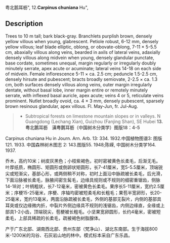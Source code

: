 粤北鹅耳枥",
12.**Carpinus chuniana** Hu",

## Description
Trees to 10 m tall; bark black-gray. Branchlets purplish brown, densely yellow villous when young, glabrescent. Petiole robust, 6-12 mm, densely yellow villous; leaf blade elliptic, oblong, or obovate-oblong, 7-11 ×  5-5.5 cm, abaxially villous along veins, bearded in axils of lateral veins, adaxially densely villous along midvein when young, densely glandular punctate, base cordate, sometimes unequal, margin regularly or irregularly doubly minutely serrate, apex acute or acuminate; lateral veins 14-18 on each side of midvein. Female inflorescence 5-11 ×  ca. 2.5 cm; peduncle 1.5-2.5 cm, densely hirsute and pubescent; bracts broadly semiovate, 2-2.5 ×  ca. 1.3 cm, both surfaces densely villous along veins, outer margin irregularly dentate, without basal lobe, inner margin entire or remotely minutely serrate, with inflexed basal auricle, apex acute; veins 4 or 5, reticulate veins prominent. Nutlet broadly ovoid, ca. 4 ×  3 mm, densely pubescent, sparsely brown resinous glandular, apex villous. Fl. May-Jun, fr. Jul-Aug.

> *  Subtropical forests on limestone mountain slopes or in valleys. N Guangdong (Lechang Xian), Guizhou (Fanjing Shan), SE Hubei
**13. 粤北鹅耳枥　滇粤鹅耳枥（中国树木分类学）图版18：4-5**

Carpinus chuniana Hu in Journ. Arn. Arb. 13: 334. 1932.中国植物图谱3: 图版121. 1933. 中国森林树木图志 2: 143.图版55. 1948;陈嵘, 中国树木分类学164. 1937.

乔木，高约10米；树皮灰黑色；小枝紫褐色，初时密被黄色长柔毛，后渐无毛。叶厚纸质，椭圆形、矩圆形或倒卵状矩圆形，长7-41厘米，宽5-5.5厘米，顶端锐尖或短渐尖，基部心形，或两侧稍不对称，初时上面沿中脉疏被长柔毛，后光滑，下面沿脉被长柔毛，脉腋间密生髯毛，边缘具规则或不规则的细密重锯齿，侧脉14-18对；叶柄粗状，长7-12毫米，密被黄色长柔毛。果序长5-11厘米，宽约2.5厘米；序梗15-25毫米，序梗、序轴均密被短柔毛和长粗毛；果苞半宽卵形，长20-25毫米，宽约13毫米，两面沿脉疏被长柔毛，外侧的基部无裂片，内侧的基部具耳突或仅边缘微内折，中裂片外侧边缘具不规则的浅锯齿，内侧边缘直，全缘或上部具1-2小齿，顶端锐尖，苞梗被长粗毛。小坚果宽卵圆形，长约4毫米，密被短柔毛，上部具稀疏的长柔毛，疏被褐色树脂腺体。

产于广东北部、湖南西北部、贵州东部（梵净山）、湖北东南部。生于海拔800米-1200米的沟谷、石灰岩山地的林中。模式标本采自广东乐昌。
